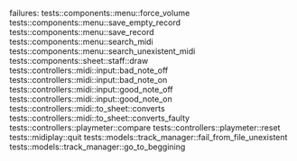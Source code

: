 failures:
    tests::components::menu::force_volume
    tests::components::menu::save_empty_record
    tests::components::menu::save_record
    tests::components::menu::search_midi
    tests::components::menu::search_unexistent_midi
    tests::components::sheet::staff::draw
    tests::controllers::midi::input::bad_note_off
    tests::controllers::midi::input::bad_note_on
    tests::controllers::midi::input::good_note_off
    tests::controllers::midi::input::good_note_on
    tests::controllers::midi::to_sheet::converts
    tests::controllers::midi::to_sheet::converts_faulty
    tests::controllers::playmeter::compare
    tests::controllers::playmeter::reset
    tests::midiplay::quit
    tests::models::track_manager::fail_from_file_unexistent
    tests::models::track_manager::go_to_beggining